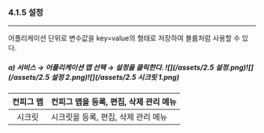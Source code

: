 ### 4.1.5   설정

---

어플리케이션 단위로 변수값을 key=value의 형태로 저장하여 볼륨처럼 사용할 수 있다.

##### a\)    서비스 → 어플리케이션 맵 선택 → 설정을 클릭한다. ![](/assets/2.5 설정.png)![](/assets/2.5 설정 2.png)![](/assets/2.5 시크릿 1.png)

| 컨피그 맵 | 컨피그 맵을 등록, 편집, 삭제 관리 메뉴 |
| :---: | :--- |
| 시크릿 | 시크릿을 등록, 편집, 삭제 관리 메뉴 |



